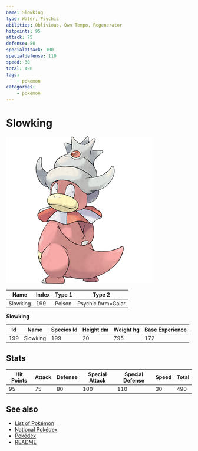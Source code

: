 ```yaml
---
name: Slowking
type: Water, Psychic
abilities: Oblivious, Own Tempo, Regenerator
hitpoints: 95
attack: 75
defense: 80
specialattack: 100
specialdefense: 110
speed: 30
total: 490
tags:
    - pokemon
categories:
    - pokemon
---
```


# Slowking


![Slowking](images/199.png)

| **Name** | **Index** | **Type 1** | **Type 2** |
|----|----|----|----|
| Slowking | 199 | Poison | Psychic form=Galar  |

**Slowking** 




| **Id** | **Name** | **Species Id** | **Height dm** | **Weight hg** | **Base Experience** |
|--------|----------|----------------|------------|------------|---------------------|
| 199 | Slowking | 199 | 20 | 795 | 172 |



## Stats

| **Hit Points** | **Attack** | **Defense** | **Special Attack** | **Special Defense** | **Speed** | **Total** |
|----------------|------------|-------------|--------------------|---------------------|-----------|-----------|
| 95 | 75 | 80 | 100 | 110 | 30 | 490 |

## See also

- [List of Pokémon](../pokemon.md)
- [National Pokédex](../national_pokedex.md)
- [Pokédex](../pokedex.md)
- [README](../README.md)
